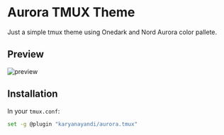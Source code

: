 # Aurora TMUX Theme

Just a simple tmux theme using Onedark and Nord Aurora color pallete.

## Preview

![preview](https://raw.githubusercontent.com/karyanayandi/nord-tmux/main/preview.png) <br />

## Installation

In your `tmux.conf`:

```bash
set -g @plugin "karyanayandi/aurora.tmux"
```
